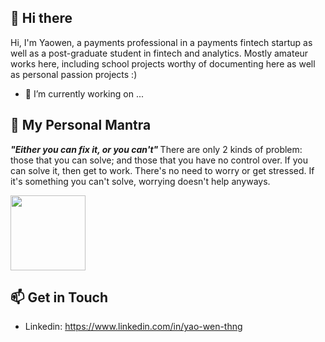 ## 👋 Hi there 

Hi, I'm Yaowen, a payments professional in a payments fintech startup as well as a post-graduate student in fintech and analytics. Mostly amateur works here, including school projects worthy of documenting here as well as personal passion projects :) 

- 🔭 I’m currently working on ...

## 🧘 My Personal Mantra
<b> <i> "Either you can fix it, or you can't" </i> </b>
There are only 2 kinds of problem: those that you can solve; and those that you have no control over. If you can solve it, then get to work. There's no need to worry or get stressed. If it's something you can't solve, worrying doesn't help anyways. 

<image src="https://media.giphy.com/media/3x25Fh62IlHyvDwG7t/giphy.gif" width="120" height="120">

## 📫 Get in Touch
- Linkedin: https://www.linkedin.com/in/yao-wen-thng

<!--
**yawwwn/yawwwn** is a ✨ _special_ ✨ repository because its `README.md` (this file) appears on your GitHub profile.

Here are some ideas to get you started:

- 🔭 I’m currently working on ...
- 🌱 I’m currently learning ...
- 👯 I’m looking to collaborate on ...
- 🤔 I’m looking for help with ...
- 💬 Ask me about ...
- 📫 How to reach me: ...
- 😄 Pronouns: ...
- ⚡ Fun fact: ...
-->
